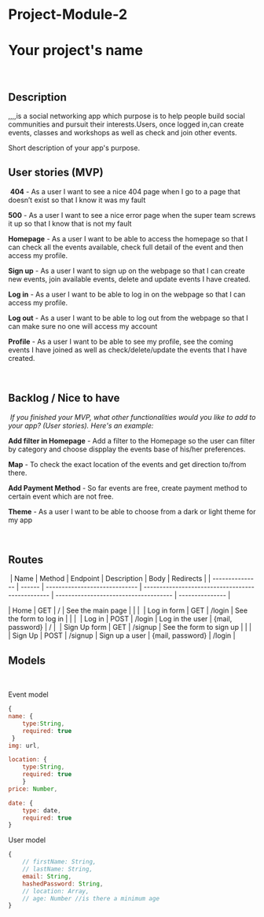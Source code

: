 # Project-Module-2
# Your project's name

​

## Description

​,,,,is a social networking app which purpose is to help people build social communities and pursuit their interests.Users, once logged in,can create events, classes and workshops as well as check and join other events.

Short description of your app's purpose.
​

## User stories (MVP)

​
**404** - As a user I want to see a nice 404 page when I go to a page that doesn’t exist so that I know it was my fault

**500** - As a user I want to see a nice error page when the super team screws it up so that I know that is not my fault

**Homepage** - As a user I want to be able to access the homepage so that I can check all the events available, check full detail of the event and then access my profile.

**Sign up** - As a user I want to sign up on the webpage so that I can create new events, join available events, delete and update events I have created.

**Log in** - As a user I want to be able to log in on the webpage so that I can access my profile.

**Log out** - As a user I want to be able to log out from the webpage so that I can make sure no one will access my account

**Profile** - As a user I want to be able to see my profile, see the coming events I have joined as well as check/delete/update the events that I have created.

​​

## Backlog / Nice to have

​
_If you finished your MVP, what other functionalities would you like to add to your app? (User stories). Here's an example:_

**Add filter in Homepage** - Add a filter to the Homepage so the user can filter by category and choose dispplay the events base of his/her preferences.

**Map** - To check the exact location of the events and get direction to/from there.

**Add Payment Method** - So far events are free, create payment method to certain event which are not free.

**Theme** - As a user I want to be able to choose from a dark or light theme for my app

​
## Routes

​​
| Name | Method | Endpoint | Description | Body | Redirects |
| --------------- | ------ | ----------------------------- | ------------------------------------------------ | ------------------------------------- | --------------- |

| Home | GET | / | See the main page | | |
​​
| Log in form | GET | /login | See the form to log in | | |
​​
| Log in | POST | /login | Log in the user | {mail, password} | / |
​​
| Sign Up form | GET | /signup | See the form to sign up | | |
​​
| Sign Up | POST | /signup | Sign up a user | {mail, password} | /login |
​​

## Models

​

Event model

```js
{
name: {
    type:String,
    required: true
 }
img: url,

location: {
    type:String,
    required: true
    }
price: Number,

date: {
    type: date,
    required: true
}

```

User model
​

```js
{
    // firstName: String,
    // lastName: String,
    email: String,
    hashedPassword: String,
    // location: Array,
    // age: Number //is there a minimum age
}
```

​

<!-- ## Links

​

### Github kanban

​
[Link to my project]()
​

### Github repository

​
[Link Repo]()
​

### Project deploy

​
[Link Deploy]()
​

### Wireframes

​
[InVision with Wireframes]()
​

### Slides -->
